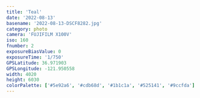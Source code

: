 ```yaml
---
title: 'Teal'
date: '2022-08-13'
basename: '2022-08-13-DSCF8282.jpg'
category: photo
camera: 'FUJIFILM X100V'
iso: 160
fnumber: 2
exposureBiasValue: 0
exposureTime: '1/750'
GPSLatitude: 36.971903
GPSLongitude: -121.950558
width: 4020
height: 6030
colorPalette: ['#5e92a6', '#cdb68d', '#1b1c1a', '#525141', '#9ccfda']
---
```

